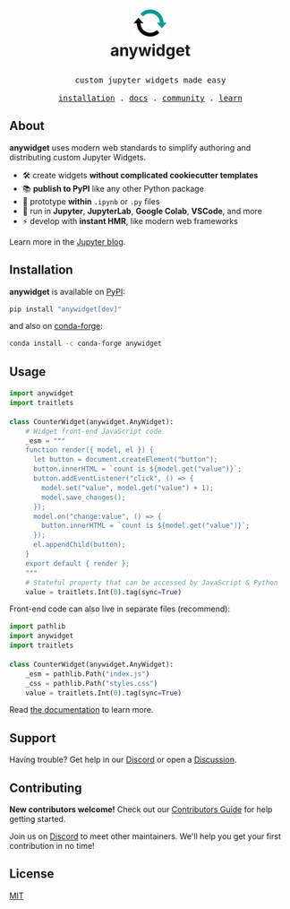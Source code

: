 <h1>
<p align="center">
  <img src="https://raw.githubusercontent.com/manzt/anywidget/main/docs/public/favicon.svg" alt="anywidget logo. A circular icon with two connected arrows pointing clockwise, symbolizing a refresh or restart action" width="60">
  <br>anywidget
</h1>
<samp>
  <p align="center">
    <span>custom jupyter widgets made easy</span>
      <br>
      <br>
      <a href="#installation">installation</a> .
      <a href="https://anywidget.dev">docs</a> .
      <a href="https://discord.gg/W5h4vPMbDQ">community</a> .
      <a href="https://blog.jupyter.org/anywidget-jupyter-widgets-made-easy-164eb2eae102">learn</a>
  </p>
</samp>
</p>

## About

**anywidget** uses modern web standards to simplify authoring and distributing custom Jupyter Widgets.

- 🛠️ create widgets **without complicated cookiecutter templates**
- 📚 **publish to PyPI** like any other Python package
- 🤖 prototype **within** `.ipynb` or `.py` files
- 🚀 run in **Jupyter**, **JupyterLab**, **Google Colab**, **VSCode**, and more
- ⚡ develop with **instant HMR**, like modern web frameworks

Learn more in the
[Jupyter blog](https://blog.jupyter.org/anywidget-jupyter-widgets-made-easy-164eb2eae102).

## Installation

**anywidget** is available on [PyPI](https://pypi.org/project/anywidget/):

```bash
pip install "anywidget[dev]"
```

and also on [conda-forge](https://anaconda.org/conda-forge/anywidget):

```bash
conda install -c conda-forge anywidget
```

## Usage

```python
import anywidget
import traitlets

class CounterWidget(anywidget.AnyWidget):
    # Widget front-end JavaScript code
    _esm = """
    function render({ model, el }) {
      let button = document.createElement("button");
      button.innerHTML = `count is ${model.get("value")}`;
      button.addEventListener("click", () => {
        model.set("value", model.get("value") + 1);
        model.save_changes();
      });
      model.on("change:value", () => {
        button.innerHTML = `count is ${model.get("value")}`;
      });
      el.appendChild(button);
    }
    export default { render };
    """
    # Stateful property that can be accessed by JavaScript & Python
    value = traitlets.Int(0).tag(sync=True)
```

Front-end code can also live in separate files (recommend):

```python
import pathlib
import anywidget
import traitlets

class CounterWidget(anywidget.AnyWidget):
    _esm = pathlib.Path("index.js")
    _css = pathlib.Path("styles.css")
    value = traitlets.Int(0).tag(sync=True)
```

Read [the documentation](https://anywidget.dev/en/getting-started) to learn
more.

## Support

Having trouble? Get help in our [Discord](https://discord.gg/W5h4vPMbDQ) or open
a [Discussion](https://github.com/manzt/anywidget/issues/new).

## Contributing

**New contributors welcome!** Check out our
[Contributors Guide](./CONTRIBUTING.md) for help getting started.

Join us on [Discord](https://discord.gg/W5h4vPMbDQ) to meet other maintainers.
We'll help you get your first contribution in no time!

## License

[MIT](https://github.com/manzt/anywidget/blob/main/LICENSE)

